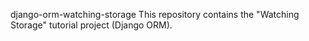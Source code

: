 django-orm-watching-storage
This repository contains the "Watching Storage" tutorial project (Django ORM).